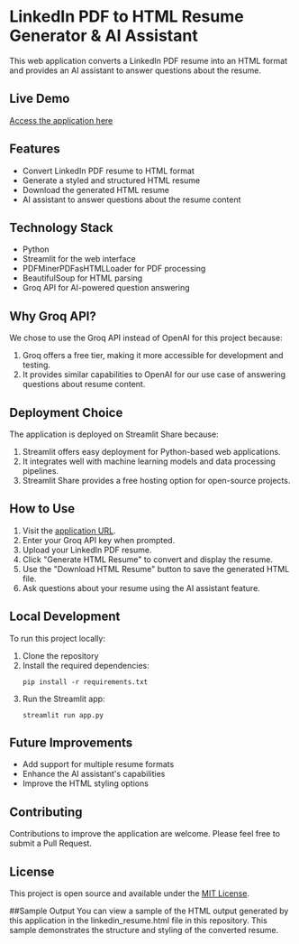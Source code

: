 # LinkedIn PDF to HTML Resume Generator & AI Assistant

This web application converts a LinkedIn PDF resume into an HTML format and provides an AI assistant to answer questions about the resume.

## Live Demo

[Access the application here](https://verfablo-linkedintohtml.streamlit.app/)

## Features

- Convert LinkedIn PDF resume to HTML format
- Generate a styled and structured HTML resume
- Download the generated HTML resume
- AI assistant to answer questions about the resume content

## Technology Stack

- Python
- Streamlit for the web interface
- PDFMinerPDFasHTMLLoader for PDF processing
- BeautifulSoup for HTML parsing
- Groq API for AI-powered question answering

## Why Groq API?

We chose to use the Groq API instead of OpenAI for this project because:
1. Groq offers a free tier, making it more accessible for development and testing.
2. It provides similar capabilities to OpenAI for our use case of answering questions about resume content.

## Deployment Choice

The application is deployed on Streamlit Share because:
1. Streamlit offers easy deployment for Python-based web applications.
2. It integrates well with machine learning models and data processing pipelines.
3. Streamlit Share provides a free hosting option for open-source projects.

## How to Use

1. Visit the [application URL](https://verfablo-linkedintohtml.streamlit.app/).
2. Enter your Groq API key when prompted.
3. Upload your LinkedIn PDF resume.
4. Click "Generate HTML Resume" to convert and display the resume.
5. Use the "Download HTML Resume" button to save the generated HTML file.
6. Ask questions about your resume using the AI assistant feature.

## Local Development

To run this project locally:

1. Clone the repository
2. Install the required dependencies:
   ```
   pip install -r requirements.txt
   ```
3. Run the Streamlit app:
   ```
   streamlit run app.py
   ```

## Future Improvements

- Add support for multiple resume formats
- Enhance the AI assistant's capabilities
- Improve the HTML styling options

## Contributing

Contributions to improve the application are welcome. Please feel free to submit a Pull Request.

## License

This project is open source and available under the [MIT License](LICENSE).




##Sample Output
You can view a sample of the HTML output generated by this application in the linkedin_resume.html file in this repository. This sample demonstrates the structure and styling of the converted resume.

